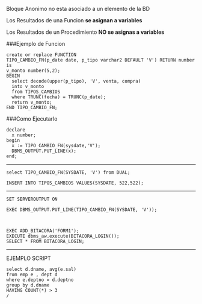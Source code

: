 Bloque Anonimo no esta asociado a un elemento de la BD

Los Resultados de una Funcion **se asignan a variables**

Los Resultados de un Procedimiento **NO se asignas a variables**

###Ejemplo de Funcion

	create or replace FUNCTION
	TIPO_CAMBIO_FN(p_date date, p_tipo varchar2 DEFAULT 'V') RETURN number is
	v_monto number(5,2);
	BEGIN
	  select decode(upper(p_tipo), 'V', venta, compra)
	  into v_monto
	  from TIPOS_CAMBIOS 
	  where TRUNC(fecha) = TRUNC(p_date);
	  return v_monto;
	END TIPO_CAMBIO_FN;

###Como Ejecutarlo
	
	declare
	  x number;
	begin
	  x := TIPO_CAMBIO_FN(sysdate,'V');
	  DBMS_OUTPUT.PUT_LINE(x);
	end;
	
---

	select TIPO_CAMBIO_FN(SYSDATE, 'V') from DUAL;
	
	INSERT INTO TIPOS_CAMBIOS VALUES(SYSDATE, 522,522);

---
	
	SET SERVEROUTPUT ON
	
	EXEC DBMS_OUTPUT.PUT_LINE(TIPO_CAMBIO_FN(SYSDATE, 'V'));



	EXEC ADD_BITACORA('FORM1');
	EXECUTE dbms_aw.execute(BITACORA_LOGIN());
	SELECT * FROM BITACORA_LOGIN;

---
EJEMPLO SCRIPT

	select d.dname, avg(e.sal)
	from emp e , dept d
	where e.deptno = d.deptno
	group by d.dname
	HAVING COUNT(*) > 3
	/